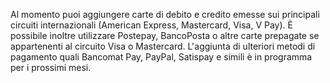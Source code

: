 Al momento puoi aggiungere carte di debito e credito emesse sui principali circuiti internazionali (American Express, Mastercard, Visa, V Pay). È possibile inoltre utilizzare Postepay, BancoPosta o altre carte prepagate se appartenenti al circuito Visa o Mastercard. L'aggiunta di ulteriori metodi di pagamento quali Bancomat Pay, PayPal, Satispay e simili è in programma per i prossimi mesi.
